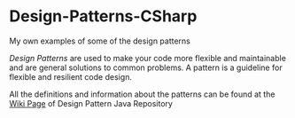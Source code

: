 # Design-Patterns-CSharp

My own examples of some of the design patterns

<em>Design Patterns</em> are used to make your code more flexible and maintainable and are general solutions to common problems.
A pattern is a guideline for flexible and resilient code design.

All the definitions and information about the patterns can be found at the <a href="https://github.com/christina1992/Design-Patterns-Java/wiki/Design-Patterns">Wiki Page</a> of Design Pattern Java Repository
